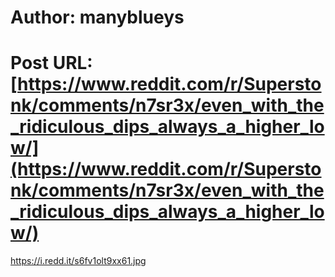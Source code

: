 # Author: manyblueys
# Post URL: [https://www.reddit.com/r/Superstonk/comments/n7sr3x/even_with_the_ridiculous_dips_always_a_higher_low/](https://www.reddit.com/r/Superstonk/comments/n7sr3x/even_with_the_ridiculous_dips_always_a_higher_low/)


https://i.redd.it/s6fv1olt9xx61.jpg